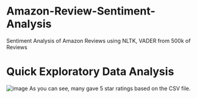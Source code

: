 # Amazon-Review-Sentiment-Analysis
Sentiment Analysis of Amazon Reviews using NLTK, VADER from 500k of Reviews

# Quick Exploratory Data Analysis 
![image](https://github.com/harryhamtaro/Amazon-Review-Sentiment-Analysis/assets/100181150/3c82973d-404c-40ff-a484-319f8a27fa3c)
As you can see, many gave 5 star ratings based on the CSV file.
